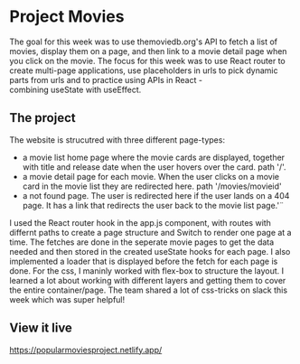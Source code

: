 # Project Movies

The goal for this week was to use themoviedb.org's API to fetch a list of movies, display them on a page, and then link to a movie detail page when you click on the movie.
The focus for this week was to use React router to create multi-page applications, use placeholders in urls to pick dynamic parts from urls and to practice using APIs in React - combining useState with useEffect.

## The project

The website is strucutred with three different page-types:
- a movie list home page where the movie cards are displayed, together with title and release date when the user hovers over the card. path '/'.
- a movie detail page for each movie. When the user clicks on a movie card in the movie list they are redirected here. path '/movies/movieid'
- a not found page. The user is redirected here if the user lands on a 404 page. It has a link that redirects the user back to the movie list page.'¨

I used the React router hook in the app.js component, with routes with differnt paths to create a page structure and Switch to render one page at a time.
The fetches are done in the seperate movie pages to get the data needed and then stored in the created useState hooks for each page. 
I also implemented a loader that is displayed before the fetch for each page is done.
For the css, I maninly worked with flex-box to structure the layout. I learned a lot about working with different layers and getting them to cover the entire container/page. The team shared a lot of css-tricks on slack this week which was super helpful!


## View it live

https://popularmoviesproject.netlify.app/
